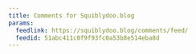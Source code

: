 ```yaml
---
title: Comments for Squiblydoo.blog
params:
  feedlink: https://squiblydoo.blog/comments/feed/
  feedid: 51abc411c0f9f93fc0a53b8e514eba8d
---
```

